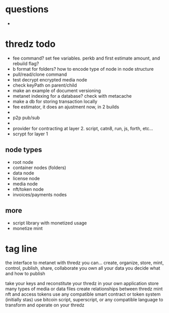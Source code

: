 # questions
* 

# thredz todo
* fee command? set fee variables. perkb and first estimate amount, and rebuild flag?
* b format for folders? how to encode type of node in node structure
* pull/read/clone command
* test decrypt encrypted media node
* check keyPath on parent/child
* make an example of document versioning
* metanet indexing for a database? check with metacache
* make a db for storing transaction locally
* fee estimator, it does an ajustment now, in 2 builds
*
* p2p pub/sub
* 
* provider for contracting at layer 2. script, catn8, run, js, forth, etc...
* scrypt for layer 1

## node types
* root node
* container nodes (folders)
* data node
* license node
* media node
* nft/token node
* invoices/payments nodes

## more
* script library with monetized usage
* monetize mint

# tag line
the interface to metanet
with thredz you can...
create, organize, store, mint, control, publish, share, collaborate
you own all your data
you decide what and how to publish

take your keys and reconstitute your thredz in your own application
store many types of media or data files
create relationships between thredz
mint nft and access tokens
use any compatible smart contract or token system (initially stas)
use bitcoin script, superscript, or any compatible language to transform and operate on your thredz
